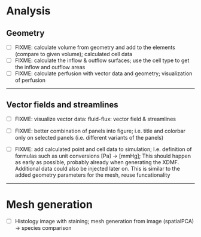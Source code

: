 # Analysis

## Geometry
- [ ] FIXME: calculate volume from geometry and add to the elements (compare to given volume); calculated cell data
- [ ] FIXME: calculate the inflow & outflow surfaces; use the cell type to get the inflow and outflow areas
- [ ] FIXME: calculate perfusion with vector data and geometry; visualization of perfusion

---------
## Vector fields and streamlines
- [ ] FIXME: visualize vector data: fluid-flux: vector field & streamlines
- [ ] FIXME: better combination of panels into figure; i.e. title and colorbar only on selected panels (i.e. different variants of the panels)

- [ ] FIXME: add calculated point and cell data to simulation; I.e. definition of formulas
      such as unit conversions [Pa] -> [mmHg];
      This should happen as early as possible, probably already when generating the XDMF. Additional data
      could also be injected later on.
      This is similar to the added geometry parameters for the mesh, reuse funcationality

---------
# Mesh generation
- [ ] Histology image with staining; mesh generation from image (spatialPCA) -> species comparison


